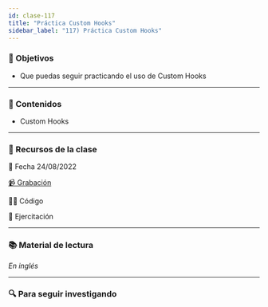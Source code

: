 ```yaml
---
id: clase-117
title: "Práctica Custom Hooks"
sidebar_label: "117) Práctica Custom Hooks"
---
```


### 🏁 Objetivos

- Que puedas seguir practicando el uso de Custom Hooks

---

### 📝 Contenidos

- Custom Hooks

---

### 🚀 Recursos de la clase

📆 Fecha 24/08/2022

[📹 Grabación](https://us02web.zoom.us/rec/share/_ZlIbf2sEPUds_uY7bs-Eha_MKMhHpsGB_eY43f5BNXOraldAAeBFc4KoqQOH3mK.DNlgWedFwf58_Ssf?startTime=1661378837000)

👩‍💻 Código

💪 Ejercitación

---

### 📚 Material de lectura

_En inglés_

---

### 🔍 Para seguir investigando
